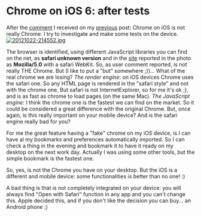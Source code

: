 # Chrome on iOS 6: after tests

After the <a href="http://blog.mornati.net/2012/10/20/google-chrome-for-ios/comment-page-1/#comment-3699">comment</a> I received on my <a href="http://blog.mornati.net/2012/10/20/google-chrome-for-ios/">previous</a> post: Chrome on iOS is not really Chrome. I try to investigate and make some tests on the device.
<br /><a href="http://blog.mornati.net/wp-content/uploads/2012/10/20121022-214552.jpg"><img src="http://blog.mornati.net/wp-content/uploads/2012/10/20121022-214552.jpg" alt="20121022-214552.jpg" class="alignnone size-full" /></a>

The browser is identified, using different JavaScript libraries you can find on the net, as <strong>safari unknown version</strong> and in the <a href="http://detectmobilebrowsers.com/mobile">site</a> reported in the photo as <strong>Mozilla/5.0</strong> with a safari WebKit. So, as user comment reported, is not really THE Chrome.
But (I like to put a "but" somewhere ;))... What of the real chrome we are losing? 
<em>The render engine</em>: on iOS devices Chrome uses the safari one. So any HTML page is rendered in the "safari style" and not with the chrome one. But safari is not InternetExplorer, so for me it's ok ;), and is as fast as chrome to load pages (on the same Mac). 
<em>The JavaScript engine</em>: I think the chrome one is the fastest we can find on the market. So it could be considered a great difference with the original Chrome. But, once again, is this really important on your mobile device? And is the safari engine really bad for you? 

For me the great feature having a "fake" chrome on my iOS device, is I can have al my bookmarks and preferences automatically imported. So I can check a thing in the evening and bookmark it to have it ready on my desktop on the next work day. Actually I was using some other tools, but the simple bookmark is the fastest one.

So, yes, is not the Chrome you have on your desktop. But the iOS is a different and mobile device: some functionalities is better than no one! :)

A bad thing is that is not completely integrated on your device: you will always find "Open with Safari" function in any app and you can't change this. Apple decided this, and if you don't like the decision you can buy... an Android phone ;)